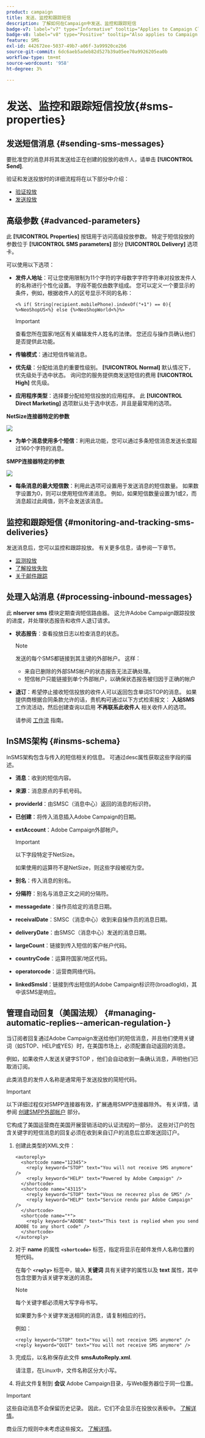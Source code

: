 ```yaml
---
product: campaign
title: 发送、监控和跟踪短信
description: 了解如何在Campaign中发送、监控和跟踪短信
badge-v7: label="v7" type="Informative" tooltip="Applies to Campaign Classic v7"
badge-v8: label="v8" type="Positive" tooltip="Also applies to Campaign v8"
feature: SMS
exl-id: 442672ee-5037-49b7-a06f-3a99920ce2b6
source-git-commit: 6dc6aeb5adeb82d527b39a05ee70a9926205ea0b
workflow-type: tm+mt
source-wordcount: '958'
ht-degree: 3%

---
```


# 发送、监控和跟踪短信投放{#sms-properties}



## 发送短信消息 {#sending-sms-messages}

要批准您的消息并将其发送给正在创建的投放的收件人，请单击 **[!UICONTROL Send]**.

验证和发送投放时的详细流程将在以下部分中介绍：

* [验证投放](steps-validating-the-delivery.md)
* [发送投放](steps-sending-the-delivery.md)

## 高级参数 {#advanced-parameters}

此 **[!UICONTROL Properties]** 按钮用于访问高级投放参数。 特定于短信投放的参数位于 **[!UICONTROL SMS parameters]** 部分 **[!UICONTROL Delivery]** 选项卡。

可以使用以下选项：

* **发件人地址**：可让您使用限制为11个字符的字母数字字符字符串对投放发件人的名称进行个性化设置。 字段不能仅由数字组成。 您可以定义一个要显示的条件，例如，根据收件人的区号显示不同的名称：

   ```
   <% if( String(recipient.mobilePhone).indexOf("+1") == 0){ %>NeoShopUS<%} else {%>NeoShopWorld<%}%>
   ```

   >[!IMPORTANT]
   >
   >查看您所在国家/地区有关编辑发件人姓名的法律。 您还应与操作员确认他们是否提供此功能。

* **传输模式**：通过短信传输消息。
* **优先级**：分配给消息的重要性级别。 **[!UICONTROL Normal]** 默认情况下，优先级处于选中状态。 询问您的服务提供商发送短信的费用 **[!UICONTROL High]** 优先级。
* **应用程序类型**：选择要分配给短信投放的应用程序。 此 **[!UICONTROL Direct Marketing]** 选项默认处于选中状态，并且是最常用的选项。

**NetSize连接器特定的参数**

![](assets/s_user_mobile_sms_adv_netsize.png)

* **为单个消息使用多个短信**：利用此功能，您可以通过多条短信消息发送长度超过160个字符的消息。

**SMPP连接器特定的参数**

![](assets/s_user_mobile_sms_adv_smpp.png)

* **每条消息的最大短信数**：利用此选项可设置用于发送消息的短信数量。 如果数字设置为0，则可以使用短信传递消息。 例如，如果短信数量设置为1或2，而消息超过此阈值，则不会发送该消息。

## 监控和跟踪短信 {#monitoring-and-tracking-sms-deliveries}

发送消息后，您可以监控和跟踪投放。 有关更多信息，请参阅一下章节。

* [监测投放](about-delivery-monitoring.md)
* [了解投放失败](understanding-delivery-failures.md)
* [关于邮件跟踪](about-message-tracking.md)

## 处理入站消息 {#processing-inbound-messages}

此 **nlserver sms** 模块定期查询短信路由器。 这允许Adobe Campaign跟踪投放的进度，并处理状态报告和收件人退订请求。

* **状态报告**：查看投放日志以检查消息的状态。

   >[!NOTE]
   >
   >发送的每个SMS都链接到其主键的外部帐户。 这样：
   >
   > * 来自已删除的外部SMS帐户的状态报告无法正确处理。
   > * 短信帐户只能链接到单个外部帐户，以确保状态报告被归因于正确的帐户


* **退订**：希望停止接收短信投放的收件人可以返回包含单词STOP的消息。 如果提供商根据合同条款允许的话，贵机构可通过以下方式检索报文： **入站SMS** 工作流活动，然后创建查询以启用 **不再联系此收件人** 相关收件人的选项。

   请参阅 [工作流](../../workflow/using/architecture.md) 指南。

## InSMS架构 {#insms-schema}

InSMS架构包含与传入的短信相关的信息。 可通过desc属性获取这些字段的描述。

* **消息**：收到的短信内容。
* **来源**：消息原点的手机号码。
* **providerId**：由SMSC（消息中心）返回的消息的标识符。
* **已创建**：将传入消息插入Adobe Campaign的日期。
* **extAccount**：Adobe Campaign外部帐户。

   >[!IMPORTANT]
   >
   >以下字段特定于NetSize。
   >
   >如果使用的运算符不是NetSize，则这些字段被视为空。

* **别名**：传入消息的别名。
* **分隔符**：别名与消息正文之间的分隔符。
* **messagedate**：操作员给定的消息日期。
* **receivalDate**：SMSC（消息中心）收到来自操作员的消息日期。
* **deliveryDate**：由SMSC（消息中心）发送的消息日期。
* **largeCount**：链接到传入短信的客户帐户代码。
* **countryCode**：运算符国家/地区代码。
* **operatorcode**：运营商网络代码。
* **linkedSmsId**：链接到传出短信的Adobe Campaign标识符(broadlogId)，其中该SMS是响应。

## 管理自动回复（美国法规） {#managing-automatic-replies--american-regulation-}

当订阅者回复通过Adobe Campaign发送给他们的短信消息，并且他们使用关键词（如STOP、HELP或YES）时，在美国市场上，必须配置自动返回的消息。

例如，如果收件人发送关键字STOP ，他们会自动收到一条确认消息，声明他们已取消订阅。

此类消息的发件人名称是通常用于发送投放的简短代码。

>[!IMPORTANT]
>
>以下详细过程仅对SMPP连接器有效，扩展通用SMPP连接器除外。 有关详情，请参阅 [创建SMPP外部帐户](sms-set-up.md#creating-an-smpp-external-account) 部分。
>
>它构成了美国运营商在美国开展营销活动的认证流程的一部分。 这些对订户的包含关键字的短信消息的回复必须在收到来自订户的消息后立即发送回订户。

1. 创建此类型的XML文件：

   ```
   <autoreply>
     <shortcode name="12345">
       <reply keyword="STOP" text="You will not receive SMS anymore" />
       <reply keyword="HELP" text="Powered by Adobe Campaign" />
     </shortcode>
     <shortcode name="43115">
       <reply keyword="STOP" text="Vous ne recevrez plus de SMS" />
       <reply keyword="HELP" text="Service rendu par Adobe Campaign" />
     </shortcode>
     <shortcode name="*">
       <reply keyword="ADOBE" text="This text is replied when you send ADOBE to any short code" />
     </shortcode>
   </autoreply>
   ```

1. 对于 **name** 的属性 **`<shortcode>`** 标签，指定将显示在邮件发件人名称位置的短代码。

   在每个 **`<reply>`** 标签中，输入 **关键词** 具有关键字的属性以及 **text** 属性，其中包含您要为该关键字发送的消息。

   >[!NOTE]
   >
   >每个关键字都必须用大写字母书写。

   如果要为多个关键字发送相同的消息，请复制相应的行。

   例如：

   ```
   <reply keyword="STOP" text="You will not receive SMS anymore" />
   <reply keyword="QUIT" text="You will not receive SMS anymore" />
   ```

1. 完成后，以名称保存此文件 **smsAutoReply.xml**.

   请注意，在Linux中，文件名称区分大小写。

1. 将此文件复制到 **会议** Adobe Campaign目录，与Web服务器位于同一位置。

>[!IMPORTANT]
>
>这些自动消息不会保留历史记录。 因此，它们不会显示在投放仪表板中。 [了解详情](delivery-dashboard.md)。
>
>商业压力规则中未考虑这些报文。 [了解详情](../../campaign-opt/using/pressure-rules.md)。
